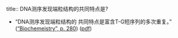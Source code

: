 title:: DNA测序发现端粒结构的共同特点是?

- “DNA测序发现端粒结构的 共同特点是富含T-G短序列的多次重复。” ([“Biochemeistry”, p. 280](zotero://select/library/items/5LP9YZZU)) ([pdf](zotero://open-pdf/library/items/2MLGCVRM?page=280&annotation=W9LC27JT))